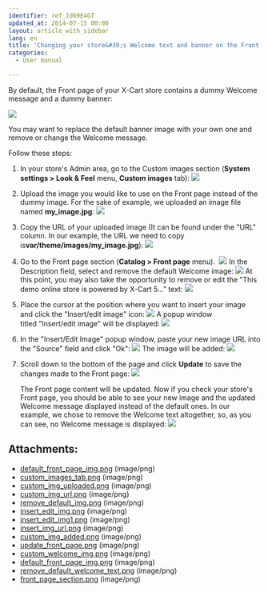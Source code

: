 ```yaml
---
identifier: ref_Id69E4GT
updated_at: 2014-07-15 00:00
layout: article_with_sidebar
lang: en
title: 'Changing your store&#39;s Welcome text and banner on the Front page'
categories:
  - User manual

---
```



By default, the Front page of your X-Cart store contains a dummy Welcome message and a dummy banner:

![]({{site.baseurl}}/attachments/7505546/7602742.png?effects=drop-shadow)

You may want to replace the default banner image with your own one and remove or change the Welcome message. 

Follow these steps:

1.  In your store's Admin area, go to the Custom images section (**System settings > Look & Feel** menu, **Custom images** tab):
    ![]({{site.baseurl}}/attachments/7505546/7602743.png?effects=drop-shadow)

2.  Upload the image you would like to use on the Front page instead of the dummy image. For the sake of example, we uploaded an image file named **my_image.jpg**:
    ![]({{site.baseurl}}/attachments/7505546/7602744.png?effects=drop-shadow)
3.  Copy the URL of your uploaded image (It can be found under the "URL" column. In our example, the URL we need to copy is**var/theme/images/my_image.jpg**):
    ![]({{site.baseurl}}/attachments/7505546/7602745.png?effects=drop-shadow)
4.  Go to the Front page section (**Catalog > Front page** menu). 
    ![]({{site.baseurl}}/attachments/7505546/7602755.png?effects=drop-shadow)
    In the Description field, select and remove the default Welcome image:
    ![]({{site.baseurl}}/attachments/7505546/7602746.png?effects=drop-shadow)
    At this point, you may also take the opportunity to remove or edit the "This demo online store is powered by X-Cart 5..." text:
    ![]({{site.baseurl}}/attachments/7505546/7602754.png?effects=drop-shadow)
5.  Place the cursor at the position where you want to insert your image and click the "Insert/edit image" icon:
    ![]({{site.baseurl}}/attachments/7505546/7602747.png?effects=drop-shadow)
    A popup window titled "Insert/edit image" will be displayed:
    ![]({{site.baseurl}}/attachments/7505546/7602748.png?effects=drop-shadow)

6.  In the "Insert/Edit Image" popup window, paste your new image URL into the "Source" field and click "Ok":
    ![]({{site.baseurl}}/attachments/7505546/7602749.png?effects=drop-shadow)
    The image will be added:
    ![]({{site.baseurl}}/attachments/7505546/7602750.png?effects=drop-shadow)

7.  Scroll down to the bottom of the page and click **Update** to save the changes made to the Front page:
    ![]({{site.baseurl}}/attachments/7505546/7602751.png?effects=drop-shadow)

    The Front page content will be updated. Now if you check your store's Front page, you should be able to see your new image and the updated Welcome message displayed instead of the default ones. In our example, we chose to remove the Welcome text altogether, so, as you can see, no Welcome message is displayed:
    ![]({{site.baseurl}}/attachments/7505546/7602752.png?effects=drop-shadow)

## Attachments:

* [default_front_page_img.png]({{site.baseurl}}/attachments/7505546/7602753.png) (image/png)
* [custom_images_tab.png]({{site.baseurl}}/attachments/7505546/7602743.png) (image/png)
* [custom_img_uploaded.png]({{site.baseurl}}/attachments/7505546/7602744.png) (image/png)
* [custom_img_url.png]({{site.baseurl}}/attachments/7505546/7602745.png) (image/png)
* [remove_default_img.png]({{site.baseurl}}/attachments/7505546/7602746.png) (image/png)
* [insert_edit_img.png]({{site.baseurl}}/attachments/7505546/7602747.png) (image/png)
* [insert_edit_img1.png]({{site.baseurl}}/attachments/7505546/7602748.png) (image/png)
* [insert_img_url.png]({{site.baseurl}}/attachments/7505546/7602749.png) (image/png)
* [custom_img_added.png]({{site.baseurl}}/attachments/7505546/7602750.png) (image/png)
* [update_front_page.png]({{site.baseurl}}/attachments/7505546/7602751.png) (image/png)
* [custom_welcome_img.png]({{site.baseurl}}/attachments/7505546/7602752.png) (image/png)
* [default_front_page_img.png]({{site.baseurl}}/attachments/7505546/7602742.png) (image/png)
* [remove_default_welcome_text.png]({{site.baseurl}}/attachments/7505546/7602754.png) (image/png)
* [front_page_section.png]({{site.baseurl}}/attachments/7505546/7602755.png) (image/png)